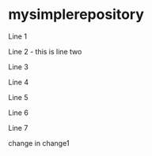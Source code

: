 # mysimplerepository

Line 1


Line 2 - this is line two


Line 3

Line 4

Line 5


Line 6





Line 7



change in change1